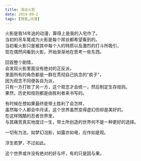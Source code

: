 ```yaml
---
title: 浅谈火影
date: 2019-09-2
tags: [随笔,动漫]
---
```

火影是我14年追的动漫，算得上是我的入宅作了。<br>当初的吊车尾成为火影是每个屌丝都希望看到的。<br>当初看火影只是被其中每个人的特质以及激烈的打斗所吸引，<br>现在偶然间看到火影，开始渐渐地在思考一些东西。

<!-- more -->

回首整个剧情，<br>会发现火影里面没有绝对的正反派，<br>里面所有的角色都是一群在贯彻自己执念的"疯子"，<br>因为观念不同便各自为派，<br>只有一方打败了另一方，这个观念才会统一，然后制定生存规则。<br>果然，历史和规则都是由胜利者来书写的。

有时候在想如果最终是带土胜利了会怎样，<br>虽然每个人都会中月读，这个世界虽然变得虚幻但却是美好的。<br>在这样残酷的忍者世界里，<br>与其痛苦真实地度过一生，带土所创造的世界何不是一种更好的选择。

一切有为法，如梦幻泡影，如露亦如电，应作如是观。

浮生若梦，不过如此。

这个世界或许没有绝对的好与坏，有的只是因与果。
